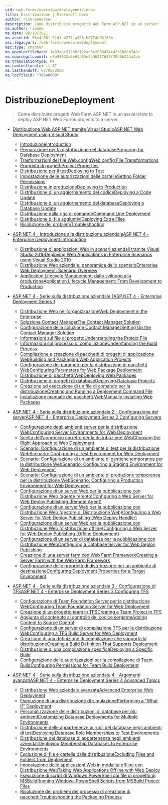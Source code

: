 ```yaml
---
uid: web-forms/overview/deployment/index
title: Distribuzione | Microsoft Docs
author: rick-anderson
description: Come distribuire progetti Web Form ASP.NET in un server.
ms.author: riande
ms.date: 08/18/2011
ms.assetid: 05e4c88f-5101-4277-a323-b6774d98f69e
msc.legacyurl: /web-forms/overview/deployment
msc.type: chapter
ms.openlocfilehash: 1483abc212b5f122ad3e2b88474c42b208bb748e
ms.sourcegitcommit: e7e91932a6e91a63e2e46417626f39d6b244a3ab
ms.translationtype: MT
ms.contentlocale: it-IT
ms.lasthandoff: 03/06/2020
ms.locfileid: "78640609"
---
```

# <a name="deployment"></a><span data-ttu-id="77798-103">Distribuzione</span><span class="sxs-lookup"><span data-stu-id="77798-103">Deployment</span></span>

> <span data-ttu-id="77798-104">Come distribuire progetti Web Form ASP.NET in un server.</span><span class="sxs-lookup"><span data-stu-id="77798-104">How to deploy ASP.NET Web Forms projects to a server.</span></span>

- [<span data-ttu-id="77798-105">Distribuzione Web ASP.NET tramite Visual Studio</span><span class="sxs-lookup"><span data-stu-id="77798-105">ASP.NET Web Deployment using Visual Studio</span></span>](visual-studio-web-deployment/index.md)

    - [<span data-ttu-id="77798-106">Introduzione</span><span class="sxs-lookup"><span data-stu-id="77798-106">Introduction</span></span>](visual-studio-web-deployment/introduction.md)
    - [<span data-ttu-id="77798-107">Preparazione per la distribuzione del database</span><span class="sxs-lookup"><span data-stu-id="77798-107">Preparing for Database Deployment</span></span>](visual-studio-web-deployment/preparing-databases.md)
    - [<span data-ttu-id="77798-108">Trasformazioni del file Web.config</span><span class="sxs-lookup"><span data-stu-id="77798-108">Web.config File Transformations</span></span>](visual-studio-web-deployment/web-config-transformations.md)
    - [<span data-ttu-id="77798-109">Proprietà di progetti</span><span class="sxs-lookup"><span data-stu-id="77798-109">Project Properties</span></span>](visual-studio-web-deployment/project-properties.md)
    - [<span data-ttu-id="77798-110">Distribuzione per il test</span><span class="sxs-lookup"><span data-stu-id="77798-110">Deploying to Test</span></span>](visual-studio-web-deployment/deploying-to-iis.md)
    - [<span data-ttu-id="77798-111">Impostazione delle autorizzazioni delle cartelle</span><span class="sxs-lookup"><span data-stu-id="77798-111">Setting Folder Permissions</span></span>](visual-studio-web-deployment/setting-folder-permissions.md)
    - [<span data-ttu-id="77798-112">Distribuzione in produzione</span><span class="sxs-lookup"><span data-stu-id="77798-112">Deploying to Production</span></span>](visual-studio-web-deployment/deploying-to-production.md)
    - [<span data-ttu-id="77798-113">Distribuzione di un aggiornamento del codice</span><span class="sxs-lookup"><span data-stu-id="77798-113">Deploying a Code Update</span></span>](visual-studio-web-deployment/deploying-a-code-update.md)
    - [<span data-ttu-id="77798-114">Distribuzione di un aggiornamento del database</span><span class="sxs-lookup"><span data-stu-id="77798-114">Deploying a Database Update</span></span>](visual-studio-web-deployment/deploying-a-database-update.md)
    - [<span data-ttu-id="77798-115">Distribuzione dalla riga di comando</span><span class="sxs-lookup"><span data-stu-id="77798-115">Command Line Deployment</span></span>](visual-studio-web-deployment/command-line-deployment.md)
    - [<span data-ttu-id="77798-116">Distribuzione di file aggiuntivi</span><span class="sxs-lookup"><span data-stu-id="77798-116">Deploying Extra Files</span></span>](visual-studio-web-deployment/deploying-extra-files.md)
    - [<span data-ttu-id="77798-117">Risoluzione dei problemi</span><span class="sxs-lookup"><span data-stu-id="77798-117">Troubleshooting</span></span>](visual-studio-web-deployment/troubleshooting.md)
- [<span data-ttu-id="77798-118">ASP.NET 4 - Introduzione alla distribuzione aziendale</span><span class="sxs-lookup"><span data-stu-id="77798-118">ASP.NET 4 - Enterprise Deployment Introduction</span></span>](deploying-web-applications-in-enterprise-scenarios/index.md)

    - [<span data-ttu-id="77798-119">Distribuzione di applicazioni Web in scenari aziendali tramite Visual Studio 2010</span><span class="sxs-lookup"><span data-stu-id="77798-119">Deploying Web Applications in Enterprise Scenarios using Visual Studio 2010</span></span>](deploying-web-applications-in-enterprise-scenarios/deploying-web-applications-in-enterprise-scenarios.md)
    - [<span data-ttu-id="77798-120">Distribuzione Web aziendale: panoramica dello scenario</span><span class="sxs-lookup"><span data-stu-id="77798-120">Enterprise Web Deployment: Scenario Overview</span></span>](deploying-web-applications-in-enterprise-scenarios/enterprise-web-deployment-scenario-overview.md)
    - [<span data-ttu-id="77798-121">Application Lifecycle Management: dallo sviluppo alla produzione</span><span class="sxs-lookup"><span data-stu-id="77798-121">Application Lifecycle Management: From Development to Production</span></span>](deploying-web-applications-in-enterprise-scenarios/application-lifecycle-management-from-development-to-production.md)
- [<span data-ttu-id="77798-122">ASP.NET 4 - Serie sulla distribuzione aziendale 1</span><span class="sxs-lookup"><span data-stu-id="77798-122">ASP.NET 4 - Enterprise Deployment Series 1</span></span>](web-deployment-in-the-enterprise/index.md)

    - [<span data-ttu-id="77798-123">Distribuzione Web nell'organizzazione</span><span class="sxs-lookup"><span data-stu-id="77798-123">Web Deployment in the Enterprise</span></span>](web-deployment-in-the-enterprise/web-deployment-in-the-enterprise.md)
    - [<span data-ttu-id="77798-124">Soluzione Contact Manager</span><span class="sxs-lookup"><span data-stu-id="77798-124">The Contact Manager Solution</span></span>](web-deployment-in-the-enterprise/the-contact-manager-solution.md)
    - [<span data-ttu-id="77798-125">Configurazione della soluzione Contact Manager</span><span class="sxs-lookup"><span data-stu-id="77798-125">Setting Up the Contact Manager Solution</span></span>](web-deployment-in-the-enterprise/setting-up-the-contact-manager-solution.md)
    - [<span data-ttu-id="77798-126">Informazioni sul file di progetto</span><span class="sxs-lookup"><span data-stu-id="77798-126">Understanding the Project File</span></span>](web-deployment-in-the-enterprise/understanding-the-project-file.md)
    - [<span data-ttu-id="77798-127">Informazioni sul processo di compilazione</span><span class="sxs-lookup"><span data-stu-id="77798-127">Understanding the Build Process</span></span>](web-deployment-in-the-enterprise/understanding-the-build-process.md)
    - [<span data-ttu-id="77798-128">Compilazione e creazione di pacchetti di progetti di applicazione Web</span><span class="sxs-lookup"><span data-stu-id="77798-128">Building and Packaging Web Application Projects</span></span>](web-deployment-in-the-enterprise/building-and-packaging-web-application-projects.md)
    - [<span data-ttu-id="77798-129">Configurazione dei parametri per la distribuzione di pacchetti Web</span><span class="sxs-lookup"><span data-stu-id="77798-129">Configuring Parameters for Web Package Deployment</span></span>](web-deployment-in-the-enterprise/configuring-parameters-for-web-package-deployment.md)
    - [<span data-ttu-id="77798-130">Distribuzione di pacchetti Web</span><span class="sxs-lookup"><span data-stu-id="77798-130">Deploying Web Packages</span></span>](web-deployment-in-the-enterprise/deploying-web-packages.md)
    - [<span data-ttu-id="77798-131">Distribuzione di progetti di database</span><span class="sxs-lookup"><span data-stu-id="77798-131">Deploying Database Projects</span></span>](web-deployment-in-the-enterprise/deploying-database-projects.md)
    - [<span data-ttu-id="77798-132">Creazione ed esecuzione di un file di comando per la distribuzione</span><span class="sxs-lookup"><span data-stu-id="77798-132">Creating and Running a Deployment Command File</span></span>](web-deployment-in-the-enterprise/creating-and-running-a-deployment-command-file.md)
    - [<span data-ttu-id="77798-133">Installazione manuale dei pacchetti Web</span><span class="sxs-lookup"><span data-stu-id="77798-133">Manually Installing Web Packages</span></span>](web-deployment-in-the-enterprise/manually-installing-web-packages.md)
- [<span data-ttu-id="77798-134">ASP.NET 4 - Serie sulla distribuzione aziendale 2 - Configurazione dei server</span><span class="sxs-lookup"><span data-stu-id="77798-134">ASP.NET 4 - Enterprise Deployment Series 2 Configuring Servers</span></span>](configuring-server-environments-for-web-deployment/index.md)

    - [<span data-ttu-id="77798-135">Configurazione degli ambienti server per la distribuzione Web</span><span class="sxs-lookup"><span data-stu-id="77798-135">Configuring Server Environments for Web Deployment</span></span>](configuring-server-environments-for-web-deployment/configuring-server-environments-for-web-deployment.md)
    - [<span data-ttu-id="77798-136">Scelta dell'approccio corretto per la distribuzione Web</span><span class="sxs-lookup"><span data-stu-id="77798-136">Choosing the Right Approach to Web Deployment</span></span>](configuring-server-environments-for-web-deployment/choosing-the-right-approach-to-web-deployment.md)
    - [<span data-ttu-id="77798-137">Scenario: Configurazione di un ambiente di test per la distribuzione Web</span><span class="sxs-lookup"><span data-stu-id="77798-137">Scenario: Configuring a Test Environment for Web Deployment</span></span>](configuring-server-environments-for-web-deployment/scenario-configuring-a-test-environment-for-web-deployment.md)
    - [<span data-ttu-id="77798-138">Scenario: Configurazione di un ambiente di gestione temporanea per la distribuzione Web</span><span class="sxs-lookup"><span data-stu-id="77798-138">Scenario: Configuring a Staging Environment for Web Deployment</span></span>](configuring-server-environments-for-web-deployment/scenario-configuring-a-staging-environment-for-web-deployment.md)
    - [<span data-ttu-id="77798-139">Scenario: Configurazione di un ambiente di produzione temporanea per la distribuzione Web</span><span class="sxs-lookup"><span data-stu-id="77798-139">Scenario: Configuring a Production Environment for Web Deployment</span></span>](configuring-server-environments-for-web-deployment/scenario-configuring-a-production-environment-for-web-deployment.md)
    - [<span data-ttu-id="77798-140">Configurazione di un server Web per la pubblicazione con Distribuzione Web (agente remoto)</span><span class="sxs-lookup"><span data-stu-id="77798-140">Configuring a Web Server for Web Deploy Publishing (Remote Agent)</span></span>](configuring-server-environments-for-web-deployment/configuring-a-web-server-for-web-deploy-publishing-remote-agent.md)
    - [<span data-ttu-id="77798-141">Configurazione di un server Web per la pubblicazione con Distribuzione Web (gestore di Distribuzione Web)</span><span class="sxs-lookup"><span data-stu-id="77798-141">Configuring a Web Server for Web Deploy Publishing (Web Deploy Handler)</span></span>](configuring-server-environments-for-web-deployment/configuring-a-web-server-for-web-deploy-publishing-web-deploy-handler.md)
    - [<span data-ttu-id="77798-142">Configurazione di un server Web per la pubblicazione con Distribuzione Web (distribuzione offline)</span><span class="sxs-lookup"><span data-stu-id="77798-142">Configuring a Web Server for Web Deploy Publishing (Offline Deployment)</span></span>](configuring-server-environments-for-web-deployment/configuring-a-web-server-for-web-deploy-publishing-offline-deployment.md)
    - [<span data-ttu-id="77798-143">Configurazione di un server di database per la pubblicazione con Distribuzione Web</span><span class="sxs-lookup"><span data-stu-id="77798-143">Configuring a Database Server for Web Deploy Publishing</span></span>](configuring-server-environments-for-web-deployment/configuring-a-database-server-for-web-deploy-publishing.md)
    - [<span data-ttu-id="77798-144">Creazione di una server farm con Web Farm Framework</span><span class="sxs-lookup"><span data-stu-id="77798-144">Creating a Server Farm with the Web Farm Framework</span></span>](configuring-server-environments-for-web-deployment/creating-a-server-farm-with-the-web-farm-framework.md)
    - [<span data-ttu-id="77798-145">Configurazione delle proprietà di distribuzione per un ambiente di destinazione</span><span class="sxs-lookup"><span data-stu-id="77798-145">Configuring Deployment Properties for a Target Environment</span></span>](configuring-server-environments-for-web-deployment/configuring-deployment-properties-for-a-target-environment.md)
- [<span data-ttu-id="77798-146">ASP.NET 4 - Serie sulla distribuzione aziendale 3 - Configurazione di TFS</span><span class="sxs-lookup"><span data-stu-id="77798-146">ASP.NET 4 - Enterprise Deployment Series 3 Configuring TFS</span></span>](configuring-team-foundation-server-for-web-deployment/index.md)

    - [<span data-ttu-id="77798-147">Configurazione di Team Foundation Server per la distribuzione Web</span><span class="sxs-lookup"><span data-stu-id="77798-147">Configuring Team Foundation Server for Web Deployment</span></span>](configuring-team-foundation-server-for-web-deployment/configuring-team-foundation-server-for-web-deployment.md)
    - [<span data-ttu-id="77798-148">Creazione di un progetto team in TFS</span><span class="sxs-lookup"><span data-stu-id="77798-148">Creating a Team Project in TFS</span></span>](configuring-team-foundation-server-for-web-deployment/creating-a-team-project-in-tfs.md)
    - [<span data-ttu-id="77798-149">Aggiunta di contenuto al controllo del codice sorgente</span><span class="sxs-lookup"><span data-stu-id="77798-149">Adding Content to Source Control</span></span>](configuring-team-foundation-server-for-web-deployment/adding-content-to-source-control.md)
    - [<span data-ttu-id="77798-150">Configurazione di un server di compilazione TFS per la distribuzione Web</span><span class="sxs-lookup"><span data-stu-id="77798-150">Configuring a TFS Build Server for Web Deployment</span></span>](configuring-team-foundation-server-for-web-deployment/configuring-a-tfs-build-server-for-web-deployment.md)
    - [<span data-ttu-id="77798-151">Creazione di una definizione di compilazione che supporta la distribuzione</span><span class="sxs-lookup"><span data-stu-id="77798-151">Creating a Build Definition That Supports Deployment</span></span>](configuring-team-foundation-server-for-web-deployment/creating-a-build-definition-that-supports-deployment.md)
    - [<span data-ttu-id="77798-152">Distribuzione di una compilazione specifica</span><span class="sxs-lookup"><span data-stu-id="77798-152">Deploying a Specific Build</span></span>](configuring-team-foundation-server-for-web-deployment/deploying-a-specific-build.md)
    - [<span data-ttu-id="77798-153">Configurazione delle autorizzazioni per la compilazione di Team Build</span><span class="sxs-lookup"><span data-stu-id="77798-153">Configuring Permissions for Team Build Deployment</span></span>](configuring-team-foundation-server-for-web-deployment/configuring-permissions-for-team-build-deployment.md)
- [<span data-ttu-id="77798-154">ASP.NET 4 - Serie sulla distribuzione aziendale 4 - Argomenti avanzati</span><span class="sxs-lookup"><span data-stu-id="77798-154">ASP.NET 4 - Enterprise Deployment Series 4 Advanced Topics</span></span>](advanced-enterprise-web-deployment/index.md)

    - [<span data-ttu-id="77798-155">Distribuzione Web aziendale avanzata</span><span class="sxs-lookup"><span data-stu-id="77798-155">Advanced Enterprise Web Deployment</span></span>](advanced-enterprise-web-deployment/advanced-enterprise-web-deployment.md)
    - [<span data-ttu-id="77798-156">Esecuzione di una distribuzione di simulazione</span><span class="sxs-lookup"><span data-stu-id="77798-156">Performing a "What If" Deployment</span></span>](advanced-enterprise-web-deployment/performing-a-what-if-deployment.md)
    - [<span data-ttu-id="77798-157">Personalizzazione delle distribuzioni di database per più ambienti</span><span class="sxs-lookup"><span data-stu-id="77798-157">Customizing Database Deployments for Multiple Environments</span></span>](advanced-enterprise-web-deployment/customizing-database-deployments-for-multiple-environments.md)
    - [<span data-ttu-id="77798-158">Distribuzione delle appartenenze ai ruoli del database negli ambienti di test</span><span class="sxs-lookup"><span data-stu-id="77798-158">Deploying Database Role Memberships to Test Environments</span></span>](advanced-enterprise-web-deployment/deploying-database-role-memberships-to-test-environments.md)
    - [<span data-ttu-id="77798-159">Distribuzione dei database di appartenenza negli ambienti aziendali</span><span class="sxs-lookup"><span data-stu-id="77798-159">Deploying Membership Databases to Enterprise Environments</span></span>](advanced-enterprise-web-deployment/deploying-membership-databases-to-enterprise-environments.md)
    - [<span data-ttu-id="77798-160">Esclusione di file e cartelle dalla distribuzione</span><span class="sxs-lookup"><span data-stu-id="77798-160">Excluding Files and Folders from Deployment</span></span>](advanced-enterprise-web-deployment/excluding-files-and-folders-from-deployment.md)
    - [<span data-ttu-id="77798-161">Impostazione delle applicazioni Web in modalità offline con Distribuzione Web</span><span class="sxs-lookup"><span data-stu-id="77798-161">Taking Web Applications Offline with Web Deploy</span></span>](advanced-enterprise-web-deployment/taking-web-applications-offline-with-web-deploy.md)
    - [<span data-ttu-id="77798-162">Esecuzione di script di Windows PowerShell dai file di progetto di MSBuild</span><span class="sxs-lookup"><span data-stu-id="77798-162">Running Windows PowerShell Scripts from MSBuild Project Files</span></span>](advanced-enterprise-web-deployment/running-windows-powershell-scripts-from-msbuild-project-files.md)
    - [<span data-ttu-id="77798-163">Risoluzione dei problemi del processo di creazione di pacchetti</span><span class="sxs-lookup"><span data-stu-id="77798-163">Troubleshooting the Packaging Process</span></span>](advanced-enterprise-web-deployment/troubleshooting-the-packaging-process.md)
